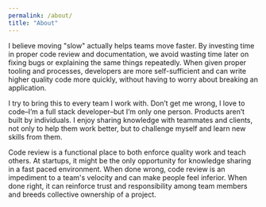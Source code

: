 ```yaml
---
permalink: /about/
title: "About"
---
```


I believe moving "slow" actually helps teams move faster. By investing time in proper code review and documentation, we avoid wasting time later on fixing bugs or explaining the same things repeatedly. When given proper tooling and processes, developers are more self-sufficient and can write higher quality code more quickly, without having to worry about breaking an application.

I try to bring this to every team I work with. Don’t get me wrong, I love to code–I’m a full stack developer–but I’m only one person. Products aren’t built by individuals. I enjoy sharing knowledge with teammates and clients, not only to help them work better, but to challenge myself and learn new skills from them.

Code review is a functional place to both enforce quality work and teach others. At startups, it might be the only opportunity for knowledge sharing in a fast paced environment. When done wrong, code review is an impediment to a team's velocity and can make people feel inferior. When done right, it can reinforce trust and responsibility among team members and breeds collective ownership of a project.
